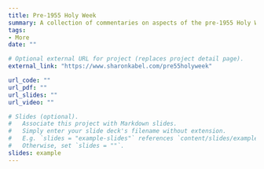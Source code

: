 ```yaml
---
title: Pre-1955 Holy Week
summary: A collection of commentaries on aspects of the pre-1955 Holy Week
tags:
- More
date: ""

# Optional external URL for project (replaces project detail page).
external_link: "https://www.sharonkabel.com/pre55holyweek"

url_code: ""
url_pdf: ""
url_slides: ""
url_video: ""

# Slides (optional).
#   Associate this project with Markdown slides.
#   Simply enter your slide deck's filename without extension.
#   E.g. `slides = "example-slides"` references `content/slides/example-slides.md`.
#   Otherwise, set `slides = ""`.
slides: example
---
```



